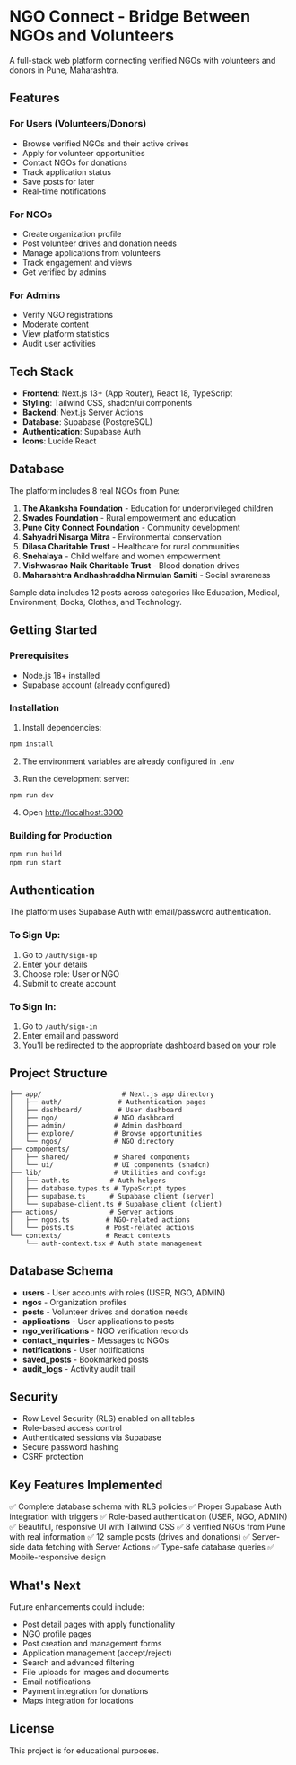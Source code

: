 # NGO Connect - Bridge Between NGOs and Volunteers

A full-stack web platform connecting verified NGOs with volunteers and donors in Pune, Maharashtra.

## Features

### For Users (Volunteers/Donors)
- Browse verified NGOs and their active drives
- Apply for volunteer opportunities
- Contact NGOs for donations
- Track application status
- Save posts for later
- Real-time notifications

### For NGOs
- Create organization profile
- Post volunteer drives and donation needs
- Manage applications from volunteers
- Track engagement and views
- Get verified by admins

### For Admins
- Verify NGO registrations
- Moderate content
- View platform statistics
- Audit user activities

## Tech Stack

- **Frontend**: Next.js 13+ (App Router), React 18, TypeScript
- **Styling**: Tailwind CSS, shadcn/ui components
- **Backend**: Next.js Server Actions
- **Database**: Supabase (PostgreSQL)
- **Authentication**: Supabase Auth
- **Icons**: Lucide React

## Database

The platform includes 8 real NGOs from Pune:

1. **The Akanksha Foundation** - Education for underprivileged children
2. **Swades Foundation** - Rural empowerment and education
3. **Pune City Connect Foundation** - Community development
4. **Sahyadri Nisarga Mitra** - Environmental conservation
5. **Dilasa Charitable Trust** - Healthcare for rural communities
6. **Snehalaya** - Child welfare and women empowerment
7. **Vishwasrao Naik Charitable Trust** - Blood donation drives
8. **Maharashtra Andhashraddha Nirmulan Samiti** - Social awareness

Sample data includes 12 posts across categories like Education, Medical, Environment, Books, Clothes, and Technology.

## Getting Started

### Prerequisites
- Node.js 18+ installed
- Supabase account (already configured)

### Installation

1. Install dependencies:
```bash
npm install
```

2. The environment variables are already configured in `.env`

3. Run the development server:
```bash
npm run dev
```

4. Open [http://localhost:3000](http://localhost:3000)

### Building for Production

```bash
npm run build
npm run start
```

## Authentication

The platform uses Supabase Auth with email/password authentication.

### To Sign Up:
1. Go to `/auth/sign-up`
2. Enter your details
3. Choose role: User or NGO
4. Submit to create account

### To Sign In:
1. Go to `/auth/sign-in`
2. Enter email and password
3. You'll be redirected to the appropriate dashboard based on your role

## Project Structure

```
├── app/                    # Next.js app directory
│   ├── auth/              # Authentication pages
│   ├── dashboard/         # User dashboard
│   ├── ngo/              # NGO dashboard
│   ├── admin/            # Admin dashboard
│   ├── explore/          # Browse opportunities
│   └── ngos/             # NGO directory
├── components/
│   ├── shared/           # Shared components
│   └── ui/               # UI components (shadcn)
├── lib/                  # Utilities and configs
│   ├── auth.ts          # Auth helpers
│   ├── database.types.ts # TypeScript types
│   ├── supabase.ts      # Supabase client (server)
│   └── supabase-client.ts # Supabase client (client)
├── actions/             # Server actions
│   ├── ngos.ts         # NGO-related actions
│   └── posts.ts        # Post-related actions
└── contexts/           # React contexts
    └── auth-context.tsx # Auth state management
```

## Database Schema

- **users** - User accounts with roles (USER, NGO, ADMIN)
- **ngos** - Organization profiles
- **posts** - Volunteer drives and donation needs
- **applications** - User applications to posts
- **ngo_verifications** - NGO verification records
- **contact_inquiries** - Messages to NGOs
- **notifications** - User notifications
- **saved_posts** - Bookmarked posts
- **audit_logs** - Activity audit trail

## Security

- Row Level Security (RLS) enabled on all tables
- Role-based access control
- Authenticated sessions via Supabase
- Secure password hashing
- CSRF protection

## Key Features Implemented

✅ Complete database schema with RLS policies
✅ Proper Supabase Auth integration with triggers
✅ Role-based authentication (USER, NGO, ADMIN)
✅ Beautiful, responsive UI with Tailwind CSS
✅ 8 verified NGOs from Pune with real information
✅ 12 sample posts (drives and donations)
✅ Server-side data fetching with Server Actions
✅ Type-safe database queries
✅ Mobile-responsive design

## What's Next

Future enhancements could include:
- Post detail pages with apply functionality
- NGO profile pages
- Post creation and management forms
- Application management (accept/reject)
- Search and advanced filtering
- File uploads for images and documents
- Email notifications
- Payment integration for donations
- Maps integration for locations

## License

This project is for educational purposes.
